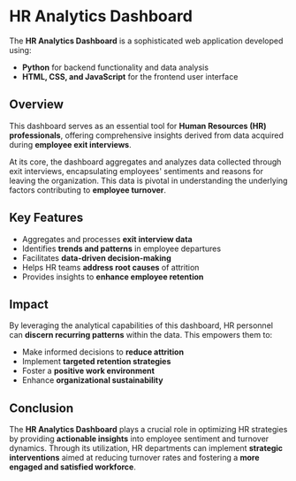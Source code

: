 # HR Analytics Dashboard

The **HR Analytics Dashboard** is a sophisticated web application developed using:

- **Python** for backend functionality and data analysis
- **HTML, CSS, and JavaScript** for the frontend user interface

## Overview
This dashboard serves as an essential tool for **Human Resources (HR) professionals**, offering comprehensive insights derived from data acquired during **employee exit interviews**. 

At its core, the dashboard aggregates and analyzes data collected through exit interviews, encapsulating employees' sentiments and reasons for leaving the organization. This data is pivotal in understanding the underlying factors contributing to **employee turnover**.

## Key Features
- Aggregates and processes **exit interview data**
- Identifies **trends and patterns** in employee departures
- Facilitates **data-driven decision-making**
- Helps HR teams **address root causes** of attrition
- Provides insights to **enhance employee retention**

## Impact
By leveraging the analytical capabilities of this dashboard, HR personnel can **discern recurring patterns** within the data. This empowers them to:

- Make informed decisions to **reduce attrition**
- Implement **targeted retention strategies**
- Foster a **positive work environment**
- Enhance **organizational sustainability**

## Conclusion
The **HR Analytics Dashboard** plays a crucial role in optimizing HR strategies by providing **actionable insights** into employee sentiment and turnover dynamics. Through its utilization, HR departments can implement **strategic interventions** aimed at reducing turnover rates and fostering a **more engaged and satisfied workforce**.
